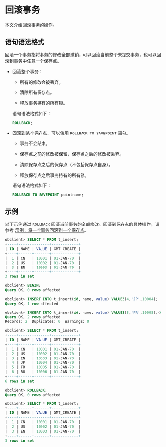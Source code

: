 # 回滚事务

本文介绍回滚事务的操作。

## 语句语法格式

回滚一个事务指将事务的修改全部撤销，可以回滚当前整个未提交事务，也可以回滚到事务中任意一个保存点。

* 回滚整个事务：

  * 所有的修改会被丢弃。

  * 清除所有保存点。

  * 释放事务持有的所有锁。

  语句语法格式如下：

  ```sql
  ROLLBACK;
  ```

* 回滚到某个保存点，可以使用 `ROLLBACK TO SAVEPOINT` 语句。

  * 事务不会结束。

  * 保存点之前的修改被保留，保存点之后的修改被丢弃。

  * 清除保存点之后的保存点（不包括保存点自身）。

  * 释放保存点之后事务持有的所有锁。

  语句语法格式如下：

  ```sql
  ROLLBACK TO SAVEPOINT pointname;
  ```

## 示例

以下示例通过 `ROLLBACK` 回滚当前事务的全部修改。回滚到保存点的具体操作，请参考 [示例：将一个事务回滚到一个保存点](03.transaction-savepoint.md)。

```sql
obclient> SELECT * FROM t_insert;
+----+------+-------+------------+
| ID | NAME | VALUE | GMT_CREATE |
+----+------+-------+------------+
|  1 | CN   | 10001 | 01-JAN-70  |
|  2 | US   | 10002 | 01-JAN-70  |
|  3 | EN   | 10003 | 01-JAN-70  |
+----+------+-------+------------+
3 rows in set 

obclient> BEGIN;
Query OK, 0 rows affected 

obclient> INSERT INTO t_insert(id, name, value) VALUES(4,'JP',10004);
Query OK, 1 row affected 

obclient> INSERT INTO t_insert(id, name, value) VALUES(5,'FR',10005),(6,'RU',10006);
Query OK, 2 rows affected 
Records: 2  Duplicates: 0  Warnings: 0

obclient> SELECT * FROM t_insert;
+----+------+-------+------------+
| ID | NAME | VALUE | GMT_CREATE |
+----+------+-------+------------+
|  1 | CN   | 10001 | 01-JAN-70  |
|  2 | US   | 10002 | 01-JAN-70  |
|  3 | EN   | 10003 | 01-JAN-70  |
|  4 | JP   | 10004 | 01-JAN-70  |
|  5 | FR   | 10005 | 01-JAN-70  |
|  6 | RU   | 10006 | 01-JAN-70  |
+----+------+-------+------------+
6 rows in set 

obclient> ROLLBACK;
Query OK, 0 rows affected 

obclient> SELECT * FROM t_insert;
+----+------+-------+------------+
| ID | NAME | VALUE | GMT_CREATE |
+----+------+-------+------------+
|  1 | CN   | 10001 | 01-JAN-70  |
|  2 | US   | 10002 | 01-JAN-70  |
|  3 | EN   | 10003 | 01-JAN-70  |
+----+------+-------+------------+
3 rows in set
```
